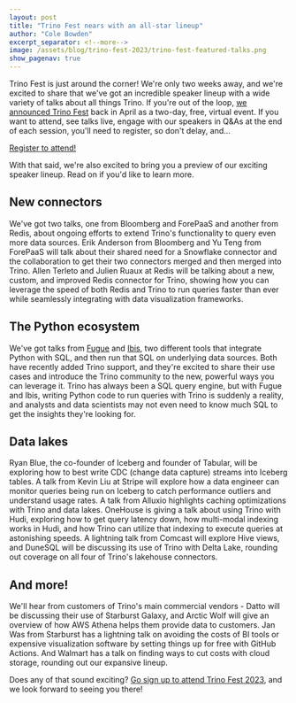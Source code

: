 ```yaml
---
layout: post
title: "Trino Fest nears with an all-star lineup"
author: "Cole Bowden"
excerpt_separator: <!--more-->
image: /assets/blog/trino-fest-2023/trino-fest-featured-talks.png
show_pagenav: true
---
```


Trino Fest is just around the corner! We're only two weeks away, and we're
excited to share that we've got an incredible speaker lineup with a wide variety
of talks about all things Trino. If you're out of the loop,
[we announced Trino Fest](/2023-04-05-announcing-trino-fest-2023.html) back in
April as a two-day, free, virtual event. If you want to attend, see talks live,
engage with our speakers in Q&As at the end of each session, you'll need to
register, so don't delay, and...

<div class="card-deck spacer-30">
    <a class="btn btn-orange" href="https://www.starburst.io/info/trinofest/">
        Register to attend!
    </a>
</div>
<div class="spacer-30"></div>

With that said, we're also excited to bring you a preview of our exciting
speaker lineup. Read on if you'd like to learn more.

<!--more-->

## New connectors

We've got two talks, one from Bloomberg and ForePaaS and another from Redis,
about ongoing efforts to extend Trino's functionality to query even more data
sources. Erik Anderson from Bloomberg and Yu Teng from ForePaaS will talk about
their shared need for a Snowflake connector and the collaboration to get their
two connectors merged and then merged into Trino. Allen Terleto and Julien Ruaux
at Redis will be talking about a new, custom, and improved Redis connector for
Trino, showing how you can leverage the speed of both Redis and Trino to run
queries faster than ever while seamlessly integrating with data visualization
frameworks.

## The Python ecosystem

We've got talks from [Fugue](https://github.com/fugue-project/fugue) and
[Ibis](https://ibis-project.org/), two different tools that integrate Python
with SQL, and then run that SQL on underlying data sources. Both have recently
added Trino support, and they're excited to share their use cases and introduce
the Trino community to the new, powerful ways you can leverage it. Trino has
always been a SQL query engine, but with Fugue and Ibis, writing Python code to
run queries with Trino is suddenly a reality, and analysts and data scientists
may not even need to know much SQL to get the insights they're looking for.

## Data lakes

Ryan Blue, the co-founder of Iceberg and founder of Tabular, will be exploring
how to best write CDC (change data capture) streams into Iceberg tables. A talk
from Kevin Liu at Stripe will explore how a data engineer can monitor queries
being run on Iceberg to catch performance outliers and understand usage rates. A
talk from Alluxio highlights caching optimizations with Trino and data lakes.
OneHouse is giving a talk about using Trino with Hudi, exploring how to get
query latency down, how multi-modal indexing works in Hudi, and how Trino can
utilize that indexing to execute queries at astonishing speeds. A lightning talk
from Comcast will explore Hive views, and DuneSQL will be discussing its use of
Trino with Delta Lake, rounding out coverage on all four of Trino's lakehouse
connectors.

## And more!

We'll hear from customers of Trino's main commercial vendors - Datto will be
discussing their use of Starburst Galaxy, and Arctic Wolf will give an overview
of how AWS Athena helps them provide data to customers. Jan Was from Starburst
has a lightning talk on avoiding the costs of BI tools or expensive
visualization software by setting things up for free with GitHub Actions. And
Walmart has a talk on finding ways to cut costs with cloud storage, rounding out
our expansive lineup.

Does any of that sound exciting?
[Go sign up to attend Trino Fest 2023](https://www.starburst.io/info/trinofest/),
and we look forward to seeing you there!